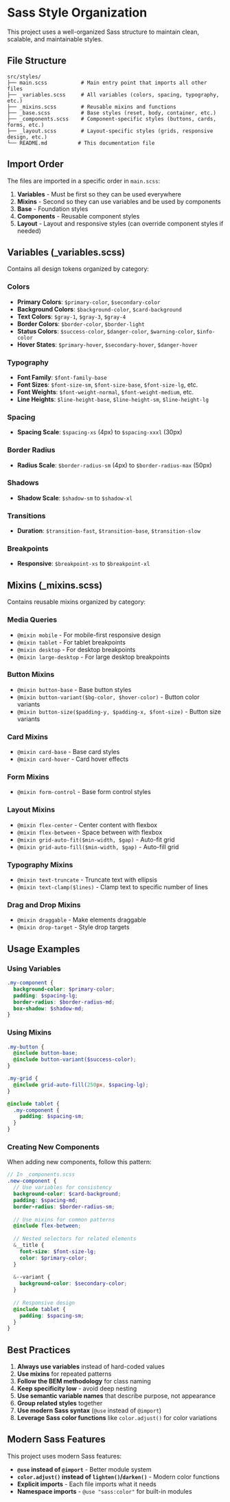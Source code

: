 # Sass Style Organization

This project uses a well-organized Sass structure to maintain clean, scalable, and maintainable styles.

## File Structure

```
src/styles/
├── main.scss           # Main entry point that imports all other files
├── _variables.scss     # All variables (colors, spacing, typography, etc.)
├── _mixins.scss        # Reusable mixins and functions
├── _base.scss          # Base styles (reset, body, container, etc.)
├── _components.scss    # Component-specific styles (buttons, cards, forms, etc.)
├── _layout.scss        # Layout-specific styles (grids, responsive design, etc.)
└── README.md          # This documentation file
```

## Import Order

The files are imported in a specific order in `main.scss`:

1. **Variables** - Must be first so they can be used everywhere
2. **Mixins** - Second so they can use variables and be used by components
3. **Base** - Foundation styles
4. **Components** - Reusable component styles
5. **Layout** - Layout and responsive styles (can override component styles if needed)

## Variables (_variables.scss)

Contains all design tokens organized by category:

### Colors
- **Primary Colors**: `$primary-color`, `$secondary-color`
- **Background Colors**: `$background-color`, `$card-background`
- **Text Colors**: `$gray-1`, `$gray-3`, `$gray-4`
- **Border Colors**: `$border-color`, `$border-light`
- **Status Colors**: `$success-color`, `$danger-color`, `$warning-color`, `$info-color`
- **Hover States**: `$primary-hover`, `$secondary-hover`, `$danger-hover`

### Typography
- **Font Family**: `$font-family-base`
- **Font Sizes**: `$font-size-sm`, `$font-size-base`, `$font-size-lg`, etc.
- **Font Weights**: `$font-weight-normal`, `$font-weight-medium`, etc.
- **Line Heights**: `$line-height-base`, `$line-height-sm`, `$line-height-lg`

### Spacing
- **Spacing Scale**: `$spacing-xs` (4px) to `$spacing-xxxl` (30px)

### Border Radius
- **Radius Scale**: `$border-radius-sm` (4px) to `$border-radius-max` (50px)

### Shadows
- **Shadow Scale**: `$shadow-sm` to `$shadow-xl`

### Transitions
- **Duration**: `$transition-fast`, `$transition-base`, `$transition-slow`

### Breakpoints
- **Responsive**: `$breakpoint-xs` to `$breakpoint-xl`

## Mixins (_mixins.scss)

Contains reusable mixins organized by category:

### Media Queries
- `@mixin mobile` - For mobile-first responsive design
- `@mixin tablet` - For tablet breakpoints
- `@mixin desktop` - For desktop breakpoints
- `@mixin large-desktop` - For large desktop breakpoints

### Button Mixins
- `@mixin button-base` - Base button styles
- `@mixin button-variant($bg-color, $hover-color)` - Button color variants
- `@mixin button-size($padding-y, $padding-x, $font-size)` - Button size variants

### Card Mixins
- `@mixin card-base` - Base card styles
- `@mixin card-hover` - Card hover effects

### Form Mixins
- `@mixin form-control` - Base form control styles

### Layout Mixins
- `@mixin flex-center` - Center content with flexbox
- `@mixin flex-between` - Space between with flexbox
- `@mixin grid-auto-fit($min-width, $gap)` - Auto-fit grid
- `@mixin grid-auto-fill($min-width, $gap)` - Auto-fill grid

### Typography Mixins
- `@mixin text-truncate` - Truncate text with ellipsis
- `@mixin text-clamp($lines)` - Clamp text to specific number of lines

### Drag and Drop Mixins
- `@mixin draggable` - Make elements draggable
- `@mixin drop-target` - Style drop targets

## Usage Examples

### Using Variables
```scss
.my-component {
  background-color: $primary-color;
  padding: $spacing-lg;
  border-radius: $border-radius-md;
  box-shadow: $shadow-md;
}
```

### Using Mixins
```scss
.my-button {
  @include button-base;
  @include button-variant($success-color);
}

.my-grid {
  @include grid-auto-fill(250px, $spacing-lg);
}

@include tablet {
  .my-component {
    padding: $spacing-sm;
  }
}
```

### Creating New Components
When adding new components, follow this pattern:

```scss
// In _components.scss
.new-component {
  // Use variables for consistency
  background-color: $card-background;
  padding: $spacing-md;
  border-radius: $border-radius-sm;
  
  // Use mixins for common patterns
  @include flex-between;
  
  // Nested selectors for related elements
  &__title {
    font-size: $font-size-lg;
    color: $primary-color;
  }
  
  &--variant {
    background-color: $secondary-color;
  }
  
  // Responsive design
  @include tablet {
    padding: $spacing-sm;
  }
}
```

## Best Practices

1. **Always use variables** instead of hard-coded values
2. **Use mixins** for repeated patterns
3. **Follow the BEM methodology** for class naming
4. **Keep specificity low** - avoid deep nesting
5. **Use semantic variable names** that describe purpose, not appearance
6. **Group related styles** together
7. **Use modern Sass syntax** (`@use` instead of `@import`)
8. **Leverage Sass color functions** like `color.adjust()` for color variations

## Modern Sass Features

This project uses modern Sass features:

- **`@use` instead of `@import`** - Better module system
- **`color.adjust()` instead of `lighten()`/`darken()`** - Modern color functions
- **Explicit imports** - Each file imports what it needs
- **Namespace imports** - `@use "sass:color"` for built-in modules
